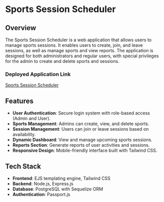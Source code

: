 # Sports Session Scheduler

## Overview
The Sports Session Scheduler is a web application that allows users to manage sports sessions. It enables users to create, join, and leave sessions, as well as manage sports and view reports. The application is designed for both administrators and regular users, with special privileges for the admin to create and delete sports and sessions.

### Deployed Application Link
[Sports Session Scheduler](https://sport-scheduler-pz43.onrender.com/)

## Features
- **User Authentication**: Secure login system with role-based access (Admin and User).
- **Sports Management**: Admins can create, view, and delete sports.
- **Session Management**: Users can join or leave sessions based on availability.
- **Dynamic Dashboard**: View and manage upcoming sports sessions.
- **Reports Section**: Generate reports of user activities and sessions.
- **Responsive Design**: Mobile-friendly interface built with Tailwind CSS.

## Tech Stack
- **Frontend**: EJS templating engine, Tailwind CSS
- **Backend**: Node.js, Express.js
- **Database**: PostgreSQL with Sequelize ORM
- **Authentication**: Passport.js
